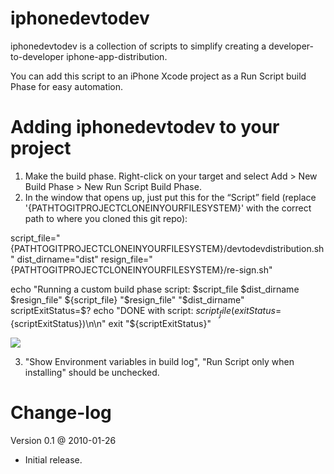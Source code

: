 iphonedevtodev
=============

iphonedevtodev is a collection of scripts to simplify creating a developer-to-developer iphone-app-distribution.

You can add this script to an iPhone Xcode project as a Run Script build Phase for easy automation.

Adding iphonedevtodev to your project
====================================

1. Make the build phase. Right-click on your target and select Add > New Build Phase > New Run Script Build Phase. 
2. In the window that opens up, just put this for the “Script” field (replace '{PATHTOGITPROJECTCLONEINYOURFILESYSTEM}' with 
the correct path to where you cloned this git repo):

script_file="{PATHTOGITPROJECTCLONEINYOURFILESYSTEM}/devtodevdistribution.sh"
dist_dirname="dist"
resign_file="{PATHTOGITPROJECTCLONEINYOURFILESYSTEM}/re-sign.sh"

echo "Running a custom build phase script: $script_file $dist_dirname $resign_file"
${script_file} "$resign_file" "$dist_dirname"
scriptExitStatus=$?
echo "DONE with script: ${script_file} (exitStatus=${scriptExitStatus})\n\n"
exit "${scriptExitStatus}"

[![](http://dl.dropbox.com/u/212730/iphonedevtodev_setupscreenshot.png)](http://dl.dropbox.com/u/212730/iphonedevtodev_setupscreenshot.png)

3. "Show Environment variables in build log", "Run Script only when installing" should be unchecked.

Change-log
==========
Version 0.1 @ 2010-01-26
- Initial release.
